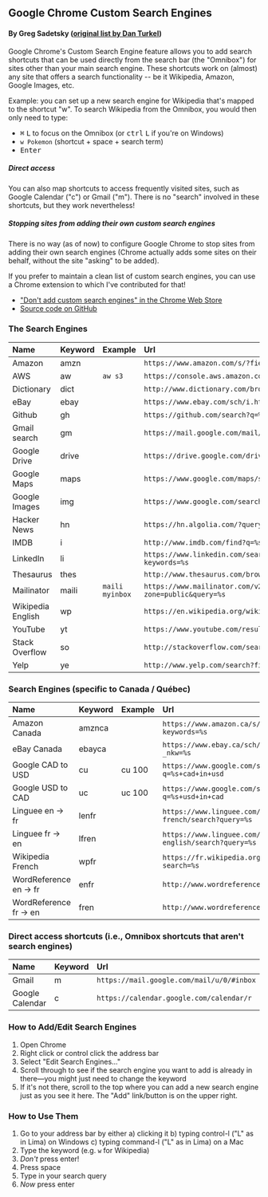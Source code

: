 ## Google Chrome Custom Search Engines
#### By Greg Sadetsky ([original list by Dan Turkel](https://github.com/daturkel/custom-search-engines))

Google Chrome's Custom Search Engine feature allows you to add search shortcuts that can be used directly from the search bar (the "Omnibox") for sites other than your main search engine. These shortcuts work on (almost) any site that offers a search functionality -- be it Wikipedia, Amazon, Google Images, etc.

Example: you can set up a new search engine for Wikipedia that's mapped to the shortcut "w". To search Wikipedia from the Omnibox, you would then only need to type:

- <kbd>⌘</kbd> <kbd>L</kbd> to focus on the Omnibox (or <kbd>ctrl</kbd> <kbd>L</kbd> if you're on Windows)
- `w Pokemon` (shortcut + space + search term)
- <kbd>Enter</kbd>

##### Direct access

You can also map shortcuts to access frequently visited sites, such as Google Calendar ("c") or Gmail ("m"). There is no "search" involved in these shortcuts, but they work nevertheless!

##### Stopping sites from adding their own custom search engines

There is no way (as of now) to configure Google Chrome to stop sites from adding their own search engines (Chrome actually adds some sites on their behalf, without the site "asking" to be added).

If you prefer to maintain a clean list of custom search engines, you can use a Chrome extension to which I've contributed for that!

- ["Don't add custom search engines" in the Chrome Web Store](https://chrome.google.com/webstore/detail/dont-add-custom-search-en/dnodlcololidkjgbpeoleabmkocdhacc?hl=en)
- [Source code on GitHub](https://github.com/gregsadetsky/chrome-dont-add-custom-search-engines)

### The Search Engines

Name | Keyword | Example | Url
:--- | :------ | :------ | :--
Amazon | amzn | | `https://www.amazon.com/s/?field-keywords=%s`
AWS | aw | `aw s3` | `https://console.aws.amazon.com/%s`
Dictionary | dict | | `http://www.dictionary.com/browse/%s`
eBay | ebay | | `https://www.ebay.com/sch/i.html?_nkw=%s`
Github | gh | | `https://github.com/search?q=%s`
Gmail search | gm | | `https://mail.google.com/mail/u/0/#search/%s`
Google Drive | drive | | `https://drive.google.com/drive/search?q=%s`
Google Maps | maps | | `https://www.google.com/maps/search/%s/`
Google Images | img | | `https://www.google.com/search?tbm=isch&q=%s`
Hacker News | hn | | `https://hn.algolia.com/?query=%s`
IMDB | i | | `http://www.imdb.com/find?q=%s`
LinkedIn  | li | | `https://www.linkedin.com/search/results/index/?keywords=%s`
Thesaurus | thes | | `http://www.thesaurus.com/browse/%s`
Mailinator | maili | `maili myinbox` | `https://www.mailinator.com/v2/inbox.jsp?zone=public&query=%s`
Wikipedia English | wp | | `https://en.wikipedia.org/wiki/%s`
YouTube | yt | | `https://www.youtube.com/results?search_query=%s`
Stack Overflow | so | | `http://stackoverflow.com/search?q=%s`
Yelp | ye | | `http://www.yelp.com/search?find_desc=%s`

### Search Engines (specific to Canada / Québec)

Name | Keyword | Example | Url
:--- | :------ | :------ | :--
Amazon Canada | amznca | | `https://www.amazon.ca/s/?field-keywords=%s`
eBay Canada | ebayca | | `https://www.ebay.ca/sch/i.html?_nkw=%s`
Google CAD to USD | cu | cu 100 | `https://www.google.com/search?q=%s+cad+in+usd`
Google USD to CAD | uc | uc 100 | `https://www.google.com/search?q=%s+usd+in+cad`
Linguee en -> fr | lenfr | | `https://www.linguee.com/english-french/search?query=%s`
Linguee fr -> en | lfren | | `https://www.linguee.com/french-english/search?query=%s`
Wikipedia French | wpfr | | `https://fr.wikipedia.org/w/index.php?search=%s`
WordReference en -> fr | enfr | | `http://www.wordreference.com/enfr/%s`
WordReference fr -> en | fren | | `http://www.wordreference.com/fren/%s`

### Direct access shortcuts (i.e., Omnibox shortcuts that aren't search engines)

Name | Keyword | Url
:--- | :------ | :--
Gmail | m | `https://mail.google.com/mail/u/0/#inbox`
Google Calendar | c | `https://calendar.google.com/calendar/r`

### How to Add/Edit Search Engines

1. Open Chrome
2. Right click or control click the address bar
3. Select "Edit Search Engines..."
4. Scroll through to see if the search engine you want to add is already in there—you might just need to change the keyword
5. If it's not there, scroll to the top where you can add a new search engine just as you see it here. The "Add" link/button is on the upper right.

### How to Use Them
1. Go to your address bar by either a) clicking it b) typing control-l ("L" as in Lima) on Windows c) typing command-l ("L" as in Lima) on a Mac
2. Type the keyword (e.g. `w` for Wikipedia)
3. *Don't* press enter!
4. Press space
5. Type in your search query
6. *Now* press enter
